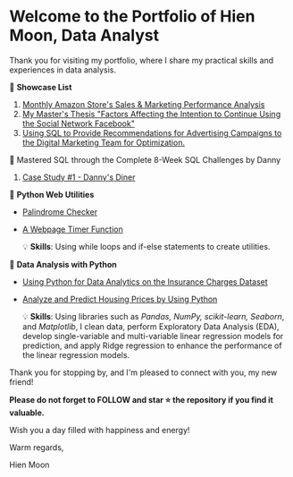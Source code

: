 # Welcome to the Portfolio of Hien Moon, Data Analyst
Thank you for visiting my portfolio, where I share my practical skills and experiences in data analysis.

🌻 **Showcase List**
1. [Monthly Amazon Store's Sales & Marketing Performance Analysis](https://github.com/hienmoon1017/amazon-store-sales-marketing-performance-analysis)
2. [My Master's Thesis "Factors Affecting the Intention to Continue Using the Social Network Facebook"](https://github.com/hienmoon1017/master-thesis)
3. [Using SQL to Provide Recommendations for Advertising Campaigns to the Digital Marketing Team for Optimization.](https://github.com/hienmoon1017/sql-recommendations-for-advertising-campaigns)

🌻 Mastered SQL through the Complete 8-Week SQL Challenges by Danny
1. [Case Study #1 - Danny's Diner](https://github.com/hienmoon1017/8-week-sql-challenges-case-study-1)

🌻 **Python Web Utilities**
- [Palindrome Checker](https://github.com/hienmoon1017/python-palindrome-checker)
- [A Webpage Timer Function](https://github.com/hienmoon1017/python-webpage-timer-function)

  💡 **Skills**: Using while loops and if-else statements to create utilities.

🌻 **Data Analysis with Python**
- [Using Python for Data Analytics on the Insurance Charges Dataset](https://github.com/hienmoon1017/python-insurance-charges-dataset)
- [Analyze and Predict Housing Prices by Using Python](https://github.com/hienmoon1017/python-housing-prices)

  💡 **Skills**: Using libraries such as _Pandas, NumPy, scikit-learn, Seaborn_, and _Matplotlib_, I clean data, perform Exploratory Data Analysis (EDA), develop single-variable and multi-variable linear regression models for prediction, and apply Ridge regression to enhance the performance of the linear regression models.

Thank you for stopping by, and I'm pleased to connect with you, my new friend!

**Please do not forget to FOLLOW and star ⭐ the repository if you find it valuable.**

Wish you a day filled with happiness and energy!

Warm regards,

Hien Moon
